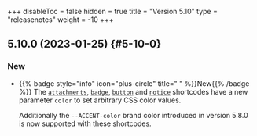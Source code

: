+++
disableToc = false
hidden = true
title = "Version 5.10"
type = "releasenotes"
weight = -10
+++

## 5.10.0 (2023-01-25) {#5-10-0}

### New

- {{% badge style="info" icon="plus-circle" title=" " %}}New{{% /badge %}} The [`attachments`](shortcodes/attachments), [`badge`](shortcodes/badge), [`button`](shortcodes/button) and [`notice`](shortcodes/notice) shortcodes have a new parameter `color` to set arbitrary CSS color values.

  Additionally the `--ACCENT-color` brand color introduced in version 5.8.0 is now supported with these shortcodes.
